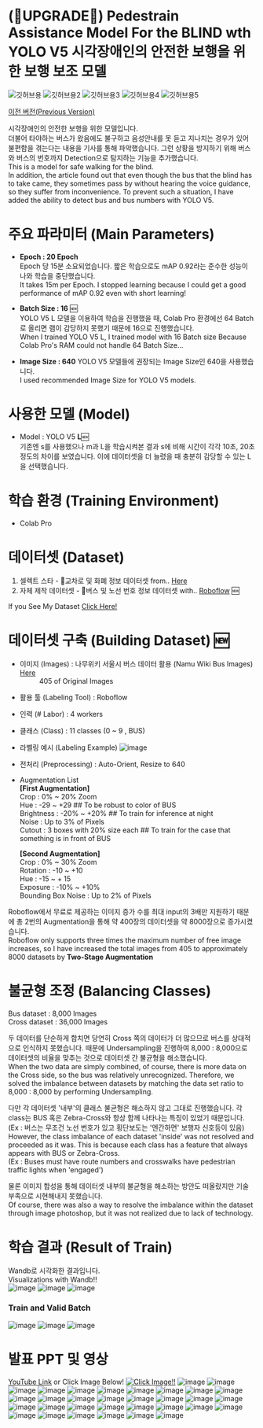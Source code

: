 # (:rocket:UPGRADE:rocket:) Pedestrain Assistance Model For the BLIND wth YOLO V5  시각장애인의 안전한 보행을 위한 보행 보조 모델

![깃허브용](https://user-images.githubusercontent.com/83996346/181015950-37cd8bae-6b35-4888-a42a-e90c03458fad.gif)
![깃허브용2](https://user-images.githubusercontent.com/83996346/181016906-d5be5fc5-5249-4ecf-a3e1-9c216caafd22.gif)
![깃허브용3](https://user-images.githubusercontent.com/83996346/181016587-2555f1cd-a426-4271-abfd-8fa2e86c0087.gif)
![깃허브용4](https://user-images.githubusercontent.com/83996346/181016851-e2afb538-1607-4729-9316-55aa65459757.gif)
![깃허브용5](https://user-images.githubusercontent.com/83996346/181017517-7f85be0c-ec6c-40ab-b130-e82b5212e43d.gif)
  
[이전 버전(Previous Version)](https://github.com/paragonyun/Pedestrian-assistance-model-for-the-blind-with-YOLO-V5)  
  
시각장애인의 안전한 보행을 위한 모델입니다.   
더불어 타야하는 버스가 왔음에도 불구하고 음성안내를 못 듣고 지나치는 경우가 있어 불편함을 겪는다는 내용을 기사를 통해 파악했습니다. 그런 상황을 방지하기 위해 버스와 버스의 번호까지 Detection으로 탐지하는 기능을 추가했습니다.   
This is a model for safe walking for the blind.  
In addition, the article found out that even though the bus that the blind has to take came, they sometimes pass by without hearing the voice guidance, so they suffer from inconvenience. To prevent such a situation, I have added the ability to detect bus and bus numbers with YOLO V5.

# 주요 파라미터 (Main Parameters)
- **Epoch : 20 Epoch**  
  Epoch 당 15분 소요되었습니다. 짧은 학습으로도 mAP 0.92라는 준수한 성능이 나와 학습을 중단했습니다.  
  It takes 15m per Epoch. I stopped learning because I could get a good performance of mAP 0.92 even with short learning!
    
- **Batch Size : 16**   :new:  
  YOLO V5 L 모델을 이용하여 학습을 진행했을 때, Colab Pro 환경에선 64 Batch로 올리면 램이 감당하지 못했기 때문에 16으로 진행했습니다.  
  When I trained YOLO V5 L, I trained model with 16 Batch size Because Colab Pro's RAM could not handle 64 Batch Size... 
  
- **Image Size : 640**
  YOLO V5 모델들에 권장되는 Image Size인 640을 사용했습니다.  
  I used recommended Image Size for YOLO V5 models.  
  
# 사용한 모델 (Model)
- Model : YOLO V5 **L**:new:  
  기존엔 s를 사용했으나 m과 L을 학습시켜본 결과 s에 비해 시간이 각각 10초, 20초 정도의 차이를 보였습니다. 이에 데이터셋을 더 늘렸을 때 충분히 감당할 수 있는 L 을 선택했습니다. 

# 학습 환경 (Training Environment)
- Colab Pro

# 데이터셋 (Dataset)
1. 셀렉트 스타 - :vertical_traffic_light:교차로 및 화폐 정보 데이터셋 from..  [Here](https://open.selectstar.ai/data-set/wesee)
2. 자체 제작 데이터셋 - :bus:버스 및 노선 번호 정보 데이터셋 with.. [Roboflow](https://roboflow.com/) :new:

If you See My Dataset [Click Here!](https://drive.google.com/drive/folders/1OKXhqMoakII_cTNPnCnNWlfOP46OmKF-?usp=sharing)

# 데이터셋 구축 (Building Dataset) :new:
- 이미지 (Images) : 나무위키 서울시 버스 데이터 활용 (Namu Wiki Bus Images) [Here](https://namu.wiki/w/%EC%84%9C%EC%9A%B8%20%EB%B2%84%EC%8A%A4%20101)  
&nbsp;&nbsp;&nbsp;&nbsp;&nbsp;&nbsp;&nbsp;&nbsp;&nbsp; 405 of Original Images  
- 활용 툴 (Labeling Tool) : Roboflow
- 인력 (# Labor) : 4 workers
- 클래스 (Class) : 11 classes (0 ~ 9 , BUS)
- 라벨링 예시 (Labeling Example) 
![image](https://user-images.githubusercontent.com/83996346/181172562-a3b17fc5-6683-4a81-a434-e1c175fb45aa.png)  
  
- 전처리 (Preprocessing) : Auto-Orient, Resize to 640
- Augmentation List     
**[First Augmentation]**  
  Crop : 0% ~ 20% Zoom   
  Hue : -29 ~ +29 ## To be robust to color of BUS  
  Brightness : -20% ~ +20% ## To train for inference at night  
  Noise : Up to 3% of Pixels   
  Cutout : 3 boxes with 20% size each ## To train for the case that something is in front of BUS  
    
  **[Second Augmentation]**  
  Crop : 0% ~ 30% Zoom  
  Rotation : -10 ~ +10  
  Hue : -15 ~ + 15  
  Exposure : -10% ~ +10%  
  Bounding Box Noise : Up to 2% of Pixels  
  
Roboflow에서 무료로 제공하는 이미지 증가 수를 최대 input의 3배만 지원하기 때문에 총 2번의 Augmentation을 통해 약 400장의 데이터셋을 약 8000장으로 증가시켰습니다.  
Roboflow only supports three times the maximum number of free image increases, so I have increased the total images from 405 to approximately 8000 datasets by **Two-Stage Augmentation**

# 불균형 조정 (Balancing Classes)
Bus dataset : 8,000 Images  
Cross dataset : 36,000 Images  
  
두 데이터를 단순하게 합치면 당연히 Cross 쪽의 데이터가 더 많으므로 버스를 상대적으로 인식하지 못했습니다. 때문에 Undersampling을 진행하여 8,000 : 8,000으로 데이터셋의 비율을 맞추는 것으로 데이터셋 간 불균형을 해소했습니다.   
When the two data are simply combined, of course, there is more data on the Cross side, so the bus was relatively unrecognized. Therefore, we solved the imbalance between datasets by matching the data set ratio to 8,000 : 8,000 by performing Undersampling.  
  
다만 각 데이터셋 '내부'의 클래스 불균형은 해소하지 않고 그대로 진행했습니다. 각 class는 BUS 혹은 Zebra-Cross와 항상 함께 나타나는 특징이 있었기 때문입니다.  
(Ex : 버스는 무조건 노선 번호가 있고 횡단보도는 '엔간하면' 보행자 신호등이 있음)   
However, the class imbalance of each dataset 'inside' was not resolved and proceeded as it was. This is because each class has a feature that always appears with BUS or Zebra-Cross.  
(Ex : Buses must have route numbers and crosswalks have pedestrian traffic lights when 'engaged')  
  
물론 이미지 합성을 통해 데이터셋 내부의 불균형을 해소하는 방안도 떠올랐지만 기술 부족으로 시현해내지 못했습니다.     
Of course, there was also a way to resolve the imbalance within the dataset through image photoshop, but it was not realized due to lack of technology.
  
# 학습 결과 (Result of Train)  
Wandb로 시각화한 결과입니다.  
Visualizations with Wandb!!   
![image](https://user-images.githubusercontent.com/83996346/181914732-6b9003b4-8ad4-4a45-afe2-aed11e0f09f4.png)
![image](https://user-images.githubusercontent.com/83996346/181914766-b0dd4f15-8f31-4f3a-a848-0a27c29e0b69.png)
![image](https://user-images.githubusercontent.com/83996346/181914925-c93d399b-d784-420c-8db6-2728654cd571.png)

### Train and Valid Batch
![image](https://user-images.githubusercontent.com/83996346/181914965-c8bbb98e-a3ac-4457-ad01-f6858d64a948.png)
![image](https://user-images.githubusercontent.com/83996346/181914983-009e863f-4b4d-4a10-9561-437bb75ee13b.png)
![image](https://user-images.githubusercontent.com/83996346/181914993-fdc2b6c0-f50a-4771-aa85-5f6c1c254b29.png)

# 발표 PPT 및 영상
[YouTube Link](https://youtu.be/m_1cNQ-Va90) or Click Image Below!
[![Click Image!!](https://user-images.githubusercontent.com/83996346/185837856-ac110b22-89c7-43ba-9e16-95d81535a6ce.png)](https://youtu.be/m_1cNQ-Va90)
![image](https://user-images.githubusercontent.com/83996346/185837869-e18eba2e-c607-4ee2-8cc0-915cf6280e51.png)
![image](https://user-images.githubusercontent.com/83996346/185837887-5e2f1a9f-7f94-41d8-bc55-8ab163b12397.png)
![image](https://user-images.githubusercontent.com/83996346/185837897-961b427e-f416-4e2c-80f5-57065cf0f429.png)
![image](https://user-images.githubusercontent.com/83996346/185837904-e4c4d313-8977-4832-907d-e1cb53e53f7d.png)
![image](https://user-images.githubusercontent.com/83996346/185837911-9244677e-8ead-4cca-98cc-eb8cb1043df1.png)
![image](https://user-images.githubusercontent.com/83996346/185837921-ddd8d5c3-74a3-4dae-b7c4-a6226125dd0b.png)
![image](https://user-images.githubusercontent.com/83996346/185837939-93c1c1ec-3dab-4f78-8d95-cfd07a682922.png)
![image](https://user-images.githubusercontent.com/83996346/185838042-a9f4ca3d-5b0d-4ac6-9aae-b45366b3289c.png)
![image](https://user-images.githubusercontent.com/83996346/185838050-f64aaaa8-ba36-4299-be4c-81515b8e7396.png)
![image](https://user-images.githubusercontent.com/83996346/185838059-8699d819-903d-4eee-96c1-b7bc4c322245.png)
![image](https://user-images.githubusercontent.com/83996346/185838068-c08e97ae-bc3c-4272-86e0-3d7226b0f665.png)
![image](https://user-images.githubusercontent.com/83996346/185838084-2e85ab5b-232a-49f9-ad74-e1da2936f298.png)
![image](https://user-images.githubusercontent.com/83996346/185838093-a32ac99c-86f6-4ecd-ad63-ab1d48622ff2.png)
![image](https://user-images.githubusercontent.com/83996346/185838101-85367037-4065-4503-bd25-fb9642350e2f.png)
![image](https://user-images.githubusercontent.com/83996346/185838114-1b87e03b-de36-47f8-a402-1afb3fb05521.png)
![image](https://user-images.githubusercontent.com/83996346/185838131-dc64c409-76c1-4018-8c2c-9ae6c298768d.png)
![image](https://user-images.githubusercontent.com/83996346/185838142-17abeda3-ea56-4dc6-8291-9e52460b6d6a.png)
![image](https://user-images.githubusercontent.com/83996346/185838152-2cacdf29-f42c-40a1-b675-2edab1fc6dad.png)
![image](https://user-images.githubusercontent.com/83996346/185838163-99da8e78-e1ce-4992-bd2a-e166bff38c98.png)
![image](https://user-images.githubusercontent.com/83996346/185838183-dac450b2-7047-4a3b-b09d-7f6307eecacb.png)
![image](https://user-images.githubusercontent.com/83996346/185838187-9a88600f-1356-4db8-acd4-4e6e545892ca.png)
![image](https://user-images.githubusercontent.com/83996346/185838199-4eee4ef9-a4d0-4d3f-a3c3-6c9a82339ed0.png)
![image](https://user-images.githubusercontent.com/83996346/185838207-0c2f8198-ee14-460c-a5e0-babb7777c8e2.png)
![image](https://user-images.githubusercontent.com/83996346/185838216-d73bc6bf-87d3-4035-a096-78a49eb23497.png)
![image](https://user-images.githubusercontent.com/83996346/185838226-275e2b24-8b29-43de-966b-89528b146c70.png)
![image](https://user-images.githubusercontent.com/83996346/185838241-c6d631c3-66e6-4b31-9de5-781d37b6a352.png)
![image](https://user-images.githubusercontent.com/83996346/185838247-ab72b274-5d92-47e9-8e18-8df5693adf68.png)
![image](https://user-images.githubusercontent.com/83996346/185838264-c3c6d6c9-02f0-4339-8966-7d317c453f21.png)
![image](https://user-images.githubusercontent.com/83996346/185838273-1b6826c0-ad64-4315-a121-96081148a9da.png)
![image](https://user-images.githubusercontent.com/83996346/185838280-419018da-a8f4-441f-bda2-8a9619641a3b.png)
![image](https://user-images.githubusercontent.com/83996346/185838301-b78e60cc-cbac-47be-95d4-eaed3e25a822.png)
![image](https://user-images.githubusercontent.com/83996346/185838314-ce22d8ff-8bed-4810-a374-972ec1f72fe5.png)
